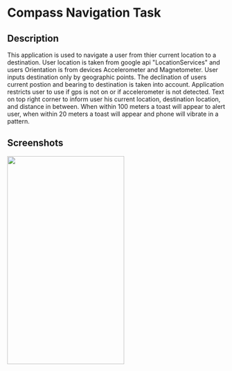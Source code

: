 Compass Navigation Task
=======

Description
-----------
 
This application is used to navigate a user from thier current location to a destination. 
User location is taken from google api "LocationServices" and users Orientation is from devices Accelerometer and Magnetometer. User inputs destination only by geographic points. The declination of users current postion and bearing to destination is taken into account.
Application restricts user to use if gps is not on or if accelerometer is not detected.
Text on top right corner to inform user his current location, destination location, and distance in between.
When within 100 meters a toast will appear to alert user, when within 20 meters a toast will appear and phone will vibrate in a pattern.


Screenshots
-----------

<img src="http://i.imgur.com/NWELVKv.png" width="270" height="480" />
